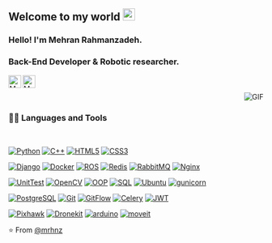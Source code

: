 
    
## Welcome to my world <img src="https://github.com/TheDudeThatCode/TheDudeThatCode/blob/master/Assets/Earth.gif" width="24px">

### Hello! I'm Mehran Rahmanzadeh.
### Back-End Developer & Robotic researcher.


<a href="https://www.linkedin.com/in/mehran-rahmanzadeh-996161204/">
  <img align="left" alt="Mehran Rahmanzadeh" width="25px" src="https://cdn.jsdelivr.net/npm/simple-icons@v3/icons/linkedin.svg" />
</a>
<a href="https://www.instagram.com/imrhnz">
  <img align="left" alt="Mehran Rahmanzadeh" width="25px" src="https://cdn.jsdelivr.net/npm/simple-icons@v3/icons/instagram.svg" />
</a>

<br />
<br />

  <img align="right" alt="GIF" src="https://media.giphy.com/media/836HiJc7pgzy8iNXCn/giphy.gif" />

<br />

### 👨‍💻 Languages and Tools

<br />

[![Python](https://img.shields.io/badge/-python-black?style=flat&logo=python&link=https://github.com/mrhnz)](https://github.com/mrhnz) 
[![C++](https://img.shields.io/badge/-C++-563D7C?style=flat&logo=cplusplus&link=https://github.com/mrhnz)](https://github.com/mrhnz) 
[![HTML5](https://img.shields.io/badge/-HTML5-E34F26?style=flat&logo=html5&logoColor=white&link=https://github.com/mrhnz)](https://github.com/mrhnz) 
[![CSS3](https://img.shields.io/badge/-CSS3-1572B6?style=flat&logo=css3&link=https://github.com/mrhnz)](https://github.com/mrhnz) 

[![Django](https://img.shields.io/badge/-Django-2f7b15?style=flat&logo=django&link=https://github.com/mrhnz)](https://github.com/mrhnz) 
[![Docker](https://img.shields.io/badge/-Docker-gray?style=flat&logo=docker&link=https://github.com/mrhnz)](https://github.com/mrhnz) 
[![ROS](https://img.shields.io/badge/-ROS-blue?style=flat&logo=ros&link=https://github.com/mrhnz)](https://github.com/mrhnz) 
[![Redis](https://img.shields.io/badge/-Redis-white?style=flat&logo=redis&link=https://github.com/mrhnz)](https://github.com/mrhnz) 
[![RabbitMQ](https://img.shields.io/badge/-RabbitMQ-black?style=flat&logo=rabbitmq&link=https://github.com/mrhnz)](https://github.com/mrhnz) 
[![Nginx](https://img.shields.io/badge/-Nginx-green?style=flat&logo=nginx&link=https://github.com/mrhnz)](https://github.com/mrhnz) 

[![UnitTest](https://img.shields.io/badge/-UnitTest-gray?style=flat&logo=pytest&link=https://github.com/mrhnz)](https://github.com/mrhnz)
[![OpenCV](https://img.shields.io/badge/-OpenCV-yellow?style=flat&logo=opencv&link=https://github.com/mrhnz)](https://github.com/mrhnz)
[![OOP](https://img.shields.io/badge/-OOP-purple?style=flat&logo=programming&link=https://github.com/mrhnz)](https://github.com/mrhnz)
[![SQL](https://img.shields.io/badge/-SQL-02569B?style=flat&logo=sqlite&link=https://github.com/mrhnz)](https://github.com/mrhnz)
[![Ubuntu](https://img.shields.io/badge/-ubuntu-white?style=flat&logo=ubuntu&link=https://github.com/mrhnz)](https://github.com/mrhnz)
[![gunicorn](https://img.shields.io/badge/-gunicorn-white?style=flat&logo=gunicorn&link=https://github.com/mrhnz)](https://github.com/mrhnz)

[![PostgreSQL](https://img.shields.io/badge/-PostgreSQL-white?style=flat&logo=postgresql&link=https://github.com/mrhnz)](https://github.com/mrhnz)
[![Git](https://img.shields.io/badge/-Git-black?style=flat&logo=git&link=https://github.com/mrhnz)](https://github.com/mrhnz) 
[![GitFlow](https://img.shields.io/badge/-GitFlow-silver?style=flat&logo=git&link=https://github.com/mrhnz)](https://github.com/mrhnz) 
[![Celery](https://img.shields.io/badge/-Celery-blue?style=flat&logo=celery&link=https://github.com/mrhnz)](https://github.com/mrhnz)
[![JWT](https://img.shields.io/badge/-JWT-FCA121?style=flat&logo=json&link=https://github.com/mrhnz)](https://github.com/mrhnz)

[![Pixhawk](https://img.shields.io/badge/-Pixhawk-gray?style=flat&logo=drone&link=https://github.com/mrhnz)](https://github.com/mrhnz)
[![Dronekit](https://img.shields.io/badge/-dronekit-red?style=flat&logo=drone&link=https://github.com/mrhnz)](https://github.com/mrhnz)
[![arduino](https://img.shields.io/badge/-arduino-blue?style=flat&logo=arduino&link=https://github.com/mrhnz)](https://github.com/mrhnz)
[![moveit](https://img.shields.io/badge/-moveit-gray?style=flat&logo=pandas&link=https://github.com/mrhnz)](https://github.com/mrhnz)

⭐️ From [@mrhnz](https://github.com/mrhnz)

